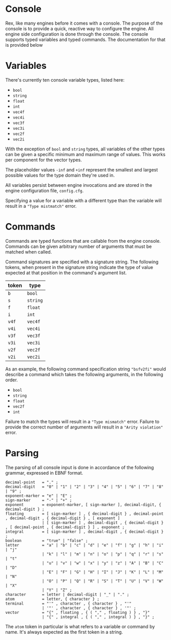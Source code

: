 # Console

Rex, like many engines before it comes with a console. The purpose of the console is to provide a quick, reactive way to configure the engine. All engine side configuration is done through the console. The console supports typed variables and typed commands. The documentation for that is provided below

# Variables

There's currently ten console variable types, listed here:
* `bool`
* `string`
* `float`
* `int`
* `vec4f`
* `vec4i`
* `vec3f`
* `vec3i`
* `vec2f`
* `vec2i`

With the exception of `bool` and `string` types, all variables of the other types can be given a specific minimum and maximum range of values. This works per component for the vector types.

The placeholder values `-inf` and `+inf` represent the smallest and largest possible values for the type domain they're used in.

All variables persist between engine invocations and are stored in the engine configuration file, `config.cfg`.

Specifying a value for a variable with a different type than the variable will result in a `"Type mistmatch"` error.

# Commands

Commands are typed functions that are callable from the engine console. Commands can be given arbitrary number of arguments that must be matched when called.

Command signatures are specified with a signature string. The following tokens, when
present in the signature string indicate the type of value expected at that position in the command's argument list.

| token |  type    |
|-------|----------|
| `b`   | `bool`   |
| `s`   | `string` |
| `f`   | `float`  |
| `i`   | `int`    |
| `v4f` | `vec4f`  |
| `v4i` | `vec4i`  |
| `v3f` | `vec3f`  |
| `v3i` | `vec3i`  |
| `v2f` | `vec2f`  |
| `v2i` | `vec2i`  |

As an example, the following command specification string `"bsfv2fi"` would describe a command which takes the following arguments, in the following order.
  * `bool`
  * `string`
  * `float`
  * `vec2f`
  * `int`

Failure to match the types will result in a `"Type mismatch"` error. Failure to provide the correct number of arguments will result in a `"Arity violation"` error.

# Parsing

The parsing of all console input is done in accordance of the following grammar, expressed in EBNF format.

```ebnf
decimal-point   = "." ;
decimal-digit   = "0" | "1" | "2" | "3" | "4" | "5" | "6" | "7" | "8" | "9" ;
exponent-marker = "e" | "E" ;
sign-marker     = "-" | "+" ;
exponent        = exponent-marker, [ sign-marker ], decimal-digit, { decimal-digit } ;
floating        = [ sign-marker ] , { decimal-digit } , decimal-point , decimal-digit , { decimal-digit } , [ exponent ]
                | [ sign-marker ] , decimal-digit , { decimal-digit } , [ decimal-point , { decimal-digit } ] , exponent ;
integral        = [ sign-marker ] , decimal-digit , { decimal-digit } ;
boolean         = "true" | "false" ;
letter          = "a" | "b" | "c" | "d" | "e" | "f" | "g" | "h" | "i" | "j"
                | "k" | "l" | "m" | "n" | "o" | "p" | "q" | "r" | "s" | "t"
                | "u" | "v" | "w" | "x" | "y" | "z" | "A" | "B" | "C" | "D"
                | "E" | "F" | "G" | "H" | "I" | "J" | "K" | "L" | "M" | "N"
                | "O" | "P" | "Q" | "R" | "S" | "T" | "U" | "V" | "W" | "X"
                | "Y" | "Z" ;
character       = letter | decimal-digit | "_" | "." ;
atom            = letter, { character } ;
terminal        = "'" , character , { character } , "'"
                | '"' , character , { character } , '"' ;
vector          = "{" , floating , { ( "," , floating ) } , "}"
                | "{" , integral , { ( "," , integral ) } , "}" ;
```

The `atom` token in particular is what refers to a variable or command by name. It's always expected as the first token in a string.
